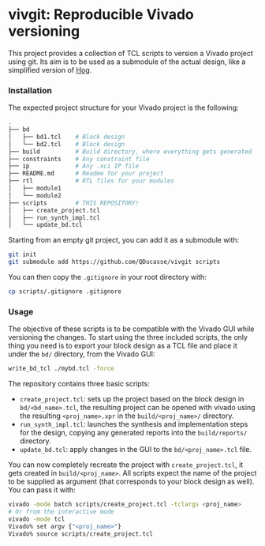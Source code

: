 # vivgit: Reproducible Vivado versioning

This project provides a collection of TCL scripts to version a Vivado project using git. Its aim is to be used as a submodule of the actual design, like a simplified version of [Hog](https://github.com/Hog-CERN/Hog).


### Installation

The expected project structure for your Vivado project is the following:

```bash
.
├── bd
│   ├── bd1.tcl    # Block design
│   └── bd2.tcl    # Block design
├── build          # Build directory, where everything gets generated
├── constraints    # Any constraint file
├── ip             # Any .xci IP file
├── README.md      # Readme for your project
├── rtl            # RTL files for your modules
│   ├── module1
│   └── module2
├── scripts        # THIS REPOSITORY!
│   ├── create_project.tcl
│   ├── run_synth_impl.tcl
│   └── update_bd.tcl
```

Starting from an empty git project, you can add it as a submodule with:
```bash
git init
git submodule add https://github.com/QDucasse/vivgit scripts
```

You can then copy the `.gitignore` in your root directory with:
```bash
cp scripts/.gitignore .gitignore
```

### Usage

The objective of these scripts is to be compatible with the Vivado GUI while versioning the changes. To start using the three included scripts, the only thing you need is to export your block design as a TCL file and place it under the `bd/` directory, from the Vivado GUI:

```bash
write_bd_tcl ./mybd.tcl -force
```

The repository contains three basic scripts:
- `create_project.tcl`: sets up the project based on the block design in `bd/<bd_name>.tcl`, the resulting project can be opened with vivado using the resulting `<proj_name>.xpr` in the `build/<proj_name>/` directory.
- `run_synth_impl.tcl`: launches the synthesis and implementation steps for the design, copying any generated reports into the `build/reports/` directory.
- `update_bd.tcl`: apply changes in the GUI to the `bd/<proj_name>.tcl` file.

You can now completely recreate the project with `create_project.tcl`, it gets created in `build/<proj_name>`. All scripts expect the name of the project to be supplied as argument (that corresponds to your block design as well). You can pass it with:
```bash
vivado -mode batch scripts/create_project.tcl -tclargs <proj_name>
# Or from the interactive mode
vivado -mode tcl
Vivado% set argv {"<proj_name>"}
Vivado% source scripts/create_project.tcl
```